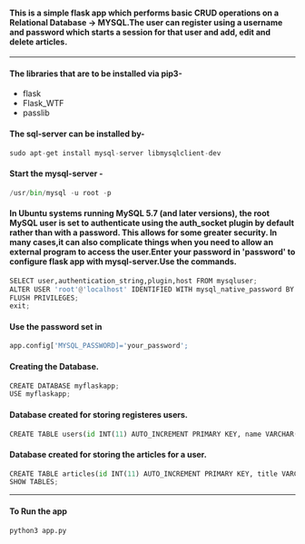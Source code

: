 #### This is a simple flask app which performs basic CRUD operations on a Relational Database -> MYSQL.The user can register using a username and password which starts a session for that user and add, edit and delete articles.
<hr>

#### The libraries that are to be installed via pip3-
* flask
* Flask_WTF
* passlib

#### The sql-server can be installed by-
```py
sudo apt-get install mysql-server libmysqlclient-dev
```
#### Start the mysql-server -
```py
/usr/bin/mysql -u root -p
```
#### In Ubuntu systems running MySQL 5.7 (and later versions), the root MySQL user is set to authenticate using the auth_socket plugin by default rather than with a password. This allows for some greater security. In many cases,it can also complicate things when you need to allow an external program to access the user.Enter your password in 'password' to configure flask app with mysql-server.Use the commands.

```py
SELECT user,authentication_string,plugin,host FROM mysqluser;
ALTER USER 'root'@'localhost' IDENTIFIED WITH mysql_native_password BY 'password';
FLUSH PRIVILEGES;
exit;
```
#### Use the password set in 
```py
app.config['MYSQL_PASSWORD]='your_password';
```
#### Creating the Database.
```py
CREATE DATABASE myflaskapp;
USE myflaskapp;
```
#### Database created for storing registeres users.
```py
CREATE TABLE users(id INT(11) AUTO_INCREMENT PRIMARY KEY, name VARCHAR(100),email VARCHAR(100),username VARCHAR(30), password VARCHAR(100), register_date TIMESTAMP DEFAULT CURRENT_TIMESTAMP);
```
#### Database created for storing the articles for a user.
```py
CREATE TABLE articles(id INT(11) AUTO_INCREMENT PRIMARY KEY, title VARCHAR(255),author VARCHAR(100),body TEXT, create_date TIMESTAMP DEFAULT CURRENT_TIMESTAMP);
SHOW TABLES;
```
<hr>

#### To Run the app 
```py
python3 app.py 
```


